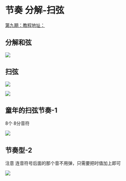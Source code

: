 # 节奏 分解-扫弦

[第九期：教程地址：](https://v.youku.com/v_show/id_XNTA2Nzg3Nzg0.html?spm=a2hbt.13141534.1_3.1&s=80ea786a0b3411e48b3f&scm=20140719.apircmd.86968.video_XNTA2Nzg3Nzg0)

## 分解和弦

![](assets/030/02/02/08-1647762295024.png)

## 扫弦

![](assets/030/02/02/08-1647762306262.png)

![](assets/030/02/02/08-1647762366122.png)

## 童年的扫弦节奏-1 

8个 8分音符


![](assets/030/02/02/08-1647762931420.png)



## 节奏型-2



注意 连音符号后面的那个音不用弹，只需要把时值加上即可


![](assets/030/02/02/08-1647763037022.png)